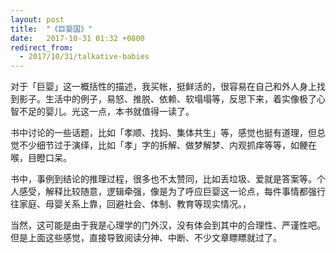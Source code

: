 ```yaml
---
layout: post
title:  "《巨婴国》"
date:   2017-10-31 01:32 +0800
redirect_from:
  - 2017/10/31/talkative-babies
---
```


对于「巨婴」这一概括性的描述，我买帐，挺鲜活的，很容易在自己和外人身上找到影子。生活中的例子，易怒、推脱、依赖、软塌塌等，反思下来，着实像极了心智不足的婴儿。光这一点，本书就值得一读了。

书中讨论的一些话题，比如「孝顺、找妈、集体共生」等，感觉也挺有道理，但总觉不少细节过于演绎，比如「孝」字的拆解、做梦解梦、内观抓痒等等，如鲠在喉，目瞪口呆。

书中，事例到结论的推理过程，很多也不太赞同，比如丢垃圾、爱就是答案等。个人感受，解释比较随意，逻辑牵强，像是为了呼应巨婴这一论点，每件事情都强行往家庭、母婴关系上靠，回避社会、体制、教育等现实情况。， 

当然，这可能是由于我是心理学的门外汉，没有体会到其中的合理性、严谨性吧。但是上面这些感觉，直接导致阅读分神、中断、不少文章瞟瞟就过了。